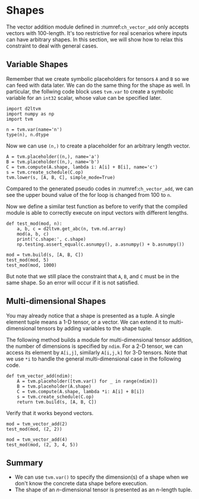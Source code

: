 # Shapes

The vector addition module defined in :numref:`ch_vector_add` only accepts vectors with 100-length. It's too restrictive for real scenarios where inputs can have arbitrary shapes. In this section, we will show how to relax this constraint to deal with general cases.

## Variable Shapes

Remember that we create symbolic placeholders for tensors `A` and `B` so we can feed with data later. We can do the same thing for the shape as well. In particular, the follwing code block uses `tvm.var` to create a symbolic variable for an `int32` scalar, whose value can be specified later.

```{.python .input  n=1}
import d2ltvm
import numpy as np
import tvm

n = tvm.var(name='n')
type(n), n.dtype
```

Now we can use `(n,)` to create a placeholder for an arbitrary length vector.

```{.python .input  n=3}
A = tvm.placeholder((n,), name='a')
B = tvm.placeholder((n,), name='b')
C = tvm.compute(A.shape, lambda i: A[i] + B[i], name='c')
s = tvm.create_schedule(C.op)
tvm.lower(s, [A, B, C], simple_mode=True)
```

Compared to the generated pseudo codes in :numref:`ch_vector_add`, we can see the upper bound value of the for loop is changed from 100 to `n`.

Now we define a similar test function as before to verify that the compiled module is able to correctly execute on input vectors with different lengths.

```{.python .input  n=4}
def test_mod(mod, n):
    a, b, c = d2ltvm.get_abc(n, tvm.nd.array)
    mod(a, b, c)
    print('c.shape:', c.shape)
    np.testing.assert_equal(c.asnumpy(), a.asnumpy() + b.asnumpy())

mod = tvm.build(s, [A, B, C])
test_mod(mod, 5)
test_mod(mod, 1000)
```

But note that we still place the constraint that `A`, `B`, and `C` must be in the same shape. So an error will occur if it is not satisfied.

## Multi-dimensional Shapes

You may already notice that a shape is presented as a tuple. A single element tuple means a 1-D tensor, or a vector. We can extend it to multi-dimensional tensors by adding variables to the shape tuple.

The following method builds a module for multi-dimensional tensor addition, the number of dimensions is specified by `ndim`. For a 2-D tensor, we can access its element by `A[i,j]`, similarly `A[i,j,k]` for 3-D tensors. Note that we use `*i` to handle the general multi-dimensional case in the following code.

```{.python .input  n=5}
def tvm_vector_add(ndim):
    A = tvm.placeholder([tvm.var() for _ in range(ndim)])
    B = tvm.placeholder(A.shape)
    C = tvm.compute(A.shape, lambda *i: A[i] + B[i])
    s = tvm.create_schedule(C.op)
    return tvm.build(s, [A, B, C])
```

Verify that it works beyond vectors.

```{.python .input}
mod = tvm_vector_add(2)
test_mod(mod, (2, 2))

mod = tvm_vector_add(4)
test_mod(mod, (2, 3, 4, 5))
```

## Summary

- We can use `tvm.var()` to specify the dimension(s) of a shape when we don't know the concrete data shape before execution.
- The shape of an $n$-dimensional tensor is presented as an $n$-length tuple.
